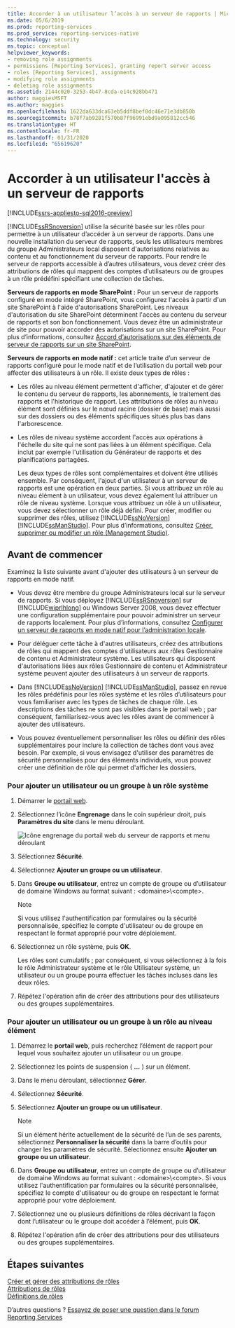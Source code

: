```yaml
---
title: Accorder à un utilisateur l’accès à un serveur de rapports | Microsoft Docs
ms.date: 05/6/2019
ms.prod: reporting-services
ms.prod_service: reporting-services-native
ms.technology: security
ms.topic: conceptual
helpviewer_keywords:
- removing role assignments
- permissions [Reporting Services], granting report server access
- roles [Reporting Services], assignments
- modifying role assignments
- deleting role assignments
ms.assetid: 2144c020-3253-4b47-8cda-e14c928bb471
author: maggiesMSFT
ms.author: maggies
ms.openlocfilehash: 1622da633dca63eb5ddf8bef0dc46e71e3db850b
ms.sourcegitcommit: b78f7ab9281f570b87f96991ebd9a095812cc546
ms.translationtype: HT
ms.contentlocale: fr-FR
ms.lasthandoff: 01/31/2020
ms.locfileid: "65619620"
---
```

# <a name="grant-user-access-to-a-report-server"></a>Accorder à un utilisateur l'accès à un serveur de rapports

[!INCLUDE[ssrs-appliesto-sql2016-preview](../../includes/ssrs-appliesto-sql2016-preview.md)]

[!INCLUDE[ssRSnoversion](../../includes/ssrsnoversion-md.md)] utilise la sécurité basée sur les rôles pour permettre à un utilisateur d’accéder à un serveur de rapports. Dans une nouvelle installation du serveur de rapports, seuls les utilisateurs membres du groupe Administrateurs local disposent d'autorisations relatives au contenu et au fonctionnement du serveur de rapports. Pour rendre le serveur de rapports accessible à d’autres utilisateurs, vous devez créer des attributions de rôles qui mappent des comptes d’utilisateurs ou de groupes à un rôle prédéfini spécifiant une collection de tâches.

 **Serveurs de rapports en mode SharePoint :** Pour un serveur de rapports configuré en mode intégré SharePoint, vous configurez l'accès à partir d'un site SharePoint à l'aide d'autorisations SharePoint. Les niveaux d'autorisation du site SharePoint déterminent l'accès au contenu du serveur de rapports et son bon fonctionnement. Vous devez être un administrateur de site pour pouvoir accorder des autorisations sur un site SharePoint. Pour plus d’informations, consultez [Accord d’autorisations sur des éléments de serveur de rapports sur un site SharePoint](../../reporting-services/security/granting-permissions-on-report-server-items-on-a-sharepoint-site.md).

 **Serveurs de rapports en mode natif :** cet article traite d’un serveur de rapports configuré pour le mode natif et de l’utilisation du portail web pour affecter des utilisateurs à un rôle. Il existe deux types de rôles :

- Les rôles au niveau élément permettent d'afficher, d'ajouter et de gérer le contenu du serveur de rapports, les abonnements, le traitement des rapports et l'historique de rapport. Les attributions de rôles au niveau élément sont définies sur le nœud racine (dossier de base) mais aussi sur des dossiers ou des éléments spécifiques situés plus bas dans l'arborescence.

- Les rôles de niveau système accordent l'accès aux opérations à l'échelle du site qui ne sont pas liées à un élément spécifique. Cela inclut par exemple l'utilisation du Générateur de rapports et des planifications partagées.

    Les deux types de rôles sont complémentaires et doivent être utilisés ensemble. Par conséquent, l'ajout d'un utilisateur à un serveur de rapports est une opération en deux parties. Si vous attribuez un rôle au niveau élément à un utilisateur, vous devez également lui attribuer un rôle de niveau système. Lorsque vous attribuez un rôle à un utilisateur, vous devez sélectionner un rôle déjà défini. Pour créer, modifier ou supprimer des rôles, utilisez [!INCLUDE[ssNoVersion](../../includes/ssnoversion-md.md)] [!INCLUDE[ssManStudio](../../includes/ssmanstudio-md.md)]. Pour plus d’informations, consultez [Créer, supprimer ou modifier un rôle &#40;Management Studio&#41;](../../reporting-services/security/role-definitions-create-delete-or-modify.md).

## <a name="before-you-start"></a>Avant de commencer

Examinez la liste suivante avant d'ajouter des utilisateurs à un serveur de rapports en mode natif.

- Vous devez être membre du groupe Administrateurs local sur le serveur de rapports. Si vous déployez [!INCLUDE[ssRSnoversion](../../includes/ssrsnoversion-md.md)] sur [!INCLUDE[wiprlhlong](../../includes/wiprlhlong-md.md)] ou Windows Server 2008, vous devez effectuer une configuration supplémentaire pour pouvoir administrer un serveur de rapports localement. Pour plus d’informations, consultez [Configurer un serveur de rapports en mode natif pour l’administration locale](../../reporting-services/report-server/configure-a-native-mode-report-server-for-local-administration-ssrs.md).

- Pour déléguer cette tâche à d'autres utilisateurs, créez des attributions de rôles qui mappent des comptes d'utilisateurs aux rôles Gestionnaire de contenu et Administrateur système. Les utilisateurs qui disposent d'autorisations liées aux rôles Gestionnaire de contenu et Administrateur système peuvent ajouter des utilisateurs à un serveur de rapports.

- Dans [!INCLUDE[ssNoVersion](../../includes/ssnoversion-md.md)] [!INCLUDE[ssManStudio](../../includes/ssmanstudio-md.md)], passez en revue les rôles prédéfinis pour les rôles système et les rôles d’utilisateurs pour vous familiariser avec les types de tâches de chaque rôle. Les descriptions des tâches ne sont pas visibles dans le portail web ; par conséquent, familiarisez-vous avec les rôles avant de commencer à ajouter des utilisateurs.

- Vous pouvez éventuellement personnaliser les rôles ou définir des rôles supplémentaires pour inclure la collection de tâches dont vous avez besoin. Par exemple, si vous envisagez d'utiliser des paramètres de sécurité personnalisés pour des éléments individuels, vous pouvez créer une définition de rôle qui permet d'afficher les dossiers.

### <a name="to-add-a-user-or-group-to-a-system-role"></a>Pour ajouter un utilisateur ou un groupe à un rôle système

1. Démarrer le [portail web](../web-portal-ssrs-native-mode.md).

2. Sélectionnez l’icône **Engrenage** dans le coin supérieur droit, puis **Paramètres du site** dans le menu déroulant.

    ![Icône engrenage du portail web du serveur de rapports et menu déroulant](../../reporting-services/security/media/settings-icon-and-menu.png)

3. Sélectionnez **Sécurité**.

4. Sélectionnez **Ajouter un groupe ou un utilisateur**.

5. Dans **Groupe ou utilisateur**, entrez un compte de groupe ou d’utilisateur de domaine Windows au format suivant : \<domaine>\\<compte\>.

    > [!NOTE]
    > Si vous utilisez l'authentification par formulaires ou la sécurité personnalisée, spécifiez le compte d'utilisateur ou de groupe en respectant le format approprié pour votre déploiement.

6. Sélectionnez un rôle système, puis **OK**.

    Les rôles sont cumulatifs ; par conséquent, si vous sélectionnez à la fois le rôle Administrateur système et le rôle Utilisateur système, un utilisateur ou un groupe pourra effectuer les tâches incluses dans les deux rôles.

7. Répétez l'opération afin de créer des attributions pour des utilisateurs ou des groupes supplémentaires.

### <a name="to-add-a-user-or-group-to-an-item-role"></a>Pour ajouter un utilisateur ou un groupe à un rôle au niveau élément

1. Démarrez le **portail web**, puis recherchez l’élément de rapport pour lequel vous souhaitez ajouter un utilisateur ou un groupe.

2. Sélectionnez les points de suspension ( **...** ) sur un élément.

3. Dans le menu déroulant, sélectionnez **Gérer**.

4. Sélectionnez **Sécurité**.

5. Sélectionnez **Ajouter un groupe ou un utilisateur**.

    > [!NOTE]
    > Si un élément hérite actuellement de la sécurité de l’un de ses parents, sélectionnez **Personnaliser la sécurité** dans la barre d’outils pour changer les paramètres de sécurité. Sélectionnez ensuite **Ajouter un groupe ou un utilisateur**.

6. Dans **Groupe ou utilisateur**, entrez un compte de groupe ou d’utilisateur de domaine Windows au format suivant : \<domaine>\\<compte\>. Si vous utilisez l'authentification par formulaires ou la sécurité personnalisée, spécifiez le compte d'utilisateur ou de groupe en respectant le format approprié pour votre déploiement.

7. Sélectionnez une ou plusieurs définitions de rôles décrivant la façon dont l’utilisateur ou le groupe doit accéder à l’élément, puis **OK**.

8. Répétez l'opération afin de créer des attributions pour des utilisateurs ou des groupes supplémentaires.

## <a name="next-steps"></a>Étapes suivantes

[Créer et gérer des attributions de rôles](../../reporting-services/security/create-and-manage-role-assignments.md)  
[Attributions de rôles](../../reporting-services/security/role-assignments.md)  
[Définitions de rôles](../../reporting-services/security/role-definitions.md)  

D’autres questions ? [Essayez de poser une question dans le forum Reporting Services](https://go.microsoft.com/fwlink/?LinkId=620231)
